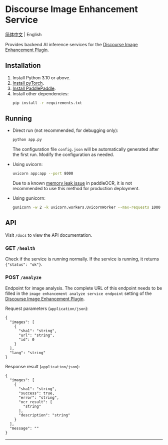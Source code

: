 # Discourse Image Enhancement Service

[简体中文](README.md) | English

Provides backend AI inference services for the [Discourse Image Enhancement Plugin](https://github.com/ShuiyuanSJTU/discourse-image-enhancement).

## Installation

1. Install Python 3.10 or above.
2. [Install pyTorch](https://pytorch.org/get-started/locally/).
3. [Install PaddlePaddle](https://github.com/PaddlePaddle/Paddle).
4. Install other dependencies:
    ```bash
    pip install -r requirements.txt
    ```

## Running

* Direct run (not recommended, for debugging only):
    ```bash
    python app.py
    ```
    The configuration file `config.json` will be automatically generated after the first run. Modify the configuration as needed.

* Using uvicorn:
    ```bash
    uvicorn app:app --port 8000
    ```
    Due to a known [memory leak issue](https://github.com/PaddlePaddle/PaddleOCR/issues/11639) in paddleOCR, it is not recommended to use this method for production deployment.

* Using gunicorn:
    ```bash
    gunicorn -w 2 -k uvicorn.workers.UvicornWorker --max-requests 1000 --timeout 120 --bind 0.0.0.0:8000 app:app
    ```

## API

Visit `/docs` to view the API documentation.

### GET `/health`

Check if the service is running normally. If the service is running, it returns `{"status": "ok"}`.

### POST `/analyze`

Endpoint for image analysis. The complete URL of this endpoint needs to be filled in the `image enhancement analyze service endpoint` setting of the [Discourse Image Enhancement Plugin](https://github.com/ShuiyuanSJTU/discourse-image-enhancement).

Request parameters (`application/json`):
```
{
  "images": [
    {
      "sha1": "string",
      "url": "string",
      "id": 0
    }
  ],
  "lang": "string"
}
```

Response result (`application/json`):
```
{
  "images": [
    {
      "sha1": "string",
      "success": true,
      "error": "string",
      "ocr_result": [
        "string"
      ],
      "description": "string"
    }
  ],
  "message": ""
}
```

---